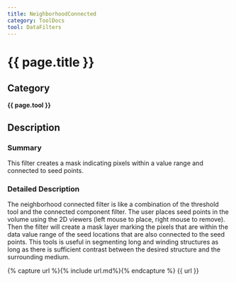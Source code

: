 ```yaml
---
title: NeighborhoodConnected
category: ToolDocs 
tool: DataFilters 
---
```


# {{ page.title }} 

## Category

**{{ page.tool }}**

## Description

### Summary

This filter creates a mask indicating pixels within a value range and connected to seed points.

### Detailed Description

The neighborhood connected filter is like a combination of the threshold tool and the connected component filter. The user places seed points in the volume using the 2D viewers (left mouse to place, right mouse to remove). Then the filter will create a mask layer marking the pixels that are within the data value range of the seed locations that are also connected to the seed points. This tools is useful in segmenting long and winding structures as long as there is sufficient contrast between the desired structure and the surrounding medium.

{% capture url %}{% include url.md%}{% endcapture %}
{{ url }}

